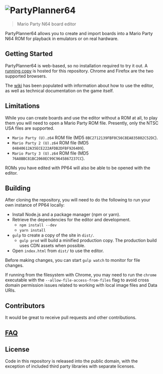 # ![PartyPlanner64](http://i.imgur.com/ygEasfG.png)

> Mario Party N64 board editor

PartyPlanner64 allows you to create and import boards into a Mario Party N64 ROM for playback in emulators or on real hardware.

## Getting Started

PartyPlanner64 is web-based, so no installation required to try it out. A [running copy](http://partyplanner64.github.io/partyplanner64) is hosted for this repository. Chrome and Firefox are the two supported browsers.

The [wiki](https://github.com/PartyPlanner64/PartyPlanner64/wiki) has been populated with information about how to use the editor, as well as technical documentation on the game itself.

## Limitations

While you can create boards and use the editor without a ROM at all, to play them you will need to open a Mario Party ROM file. Presently, only the NTSC USA files are supported.

* `Mario Party (U).z64` ROM file (MD5 `8BC2712139FBF0C56C8EA835802C52DC`).
* `Mario Party 2 (U).z64` ROM file (MD5 `04840612A35ECE222AFDB2DFBF926409`).
* `Mario Party 3 (U).z64` ROM file (MD5 `76A8BBC81BC2060EC99C9645867237CC`).

ROMs you have edited with PP64 will also be able to be opened with the editor.

## Building

After cloning the repository, you will need to do the following to run your own instance of PP64 locally:

* Install Node.js and a package manager (npm or yarn).
* Retrieve the dependencies for the editor and development.
    * `npm install --dev`
    * `yarn install`
* `gulp` to create a copy of the site in `dist/`.
    * `gulp prod` will build a minified production copy. The production build uses CDN assets when possible.
* Open `index.html` from `dist/` to use the editor.

Before making changes, you can start `gulp watch` to monitor for file changes.

If running from the filesystem with Chrome, you may need to run the `chrome` executable with the `--allow-file-access-from-files` flag to avoid cross domain permission issues related to working with local image files and Data URIs.

## Contributors

It would be great to receive pull requests and other contributions.

## [FAQ](https://github.com/PartyPlanner64/PartyPlanner64/wiki/FAQ)

## License

Code in this repository is released into the public domain, with the exception of included third party libraries with separate licenses.
